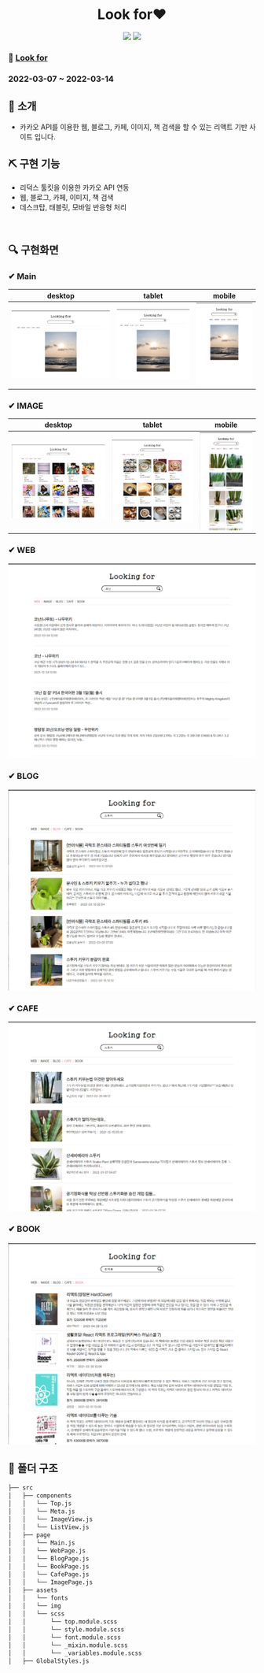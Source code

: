<h1 align="center">Look for❤</h1>
<div align="center">
    <img src="https://img.shields.io/badge/react-61DAFB?style=flat-square&logo=react&logoColor=black"/>
    <img src="https://img.shields.io/badge/Scss-green?style=flat-square&logo=Sass&logoColor=CC6699"/>
</div>

### 👀 [Look for](https://abcabcp.github.io/lookingfor/)

### 2022-03-07 ~ 2022-03-14

## 📢 소개
- 카카오 API를 이용한 웹, 블로그, 카페, 이미지, 책 검색을 할 수 있는 리액트 기반 사이트 입니다.

## ⛏ 구현 기능
- 리덕스 툴킷을 이용한 카카오 API 연동
- 웹, 블로그, 카페, 이미지, 책 검색 
- 데스크탑, 태블릿, 모바일 반응형 처리

<br />

## 🔍 구현화면
### ✔ Main

|desktop|tablet|mobile|
|-----|-----|-----|
|<img src="img/main-d.png"/>|<img src="img/main-t.png"/>|<img src="img/main-m.png"/>|


### ✔ IMAGE
|desktop|tablet|mobile|
|-----|-----|-----|
|<img src="img/img-d.png"/>|<img src="img/img-t.png"/>|<img src="img/img-m.png"/>|

### ✔ WEB
<img src="img/web.png"/>

### ✔ BLOG
<img src="img/blog-w.png"/>

### ✔ CAFE
<img src="img/cafe-w.png"/>

### ✔ BOOK
<img src="img/book-w.png"/>

<br />

## 📁 폴더 구조

```
├──	src	
│	├── components
│	│   └── Top.js
│	│   └── Meta.js
│	│   └── ImageView.js
│	│   └── ListView.js
│	├── page
│	│   └── Main.js
│	│   └── WebPage.js
│	│   └── BlogPage.js
│	│   └── BookPage.js
│	│   └── CafePage.js
│	│   └── ImagePage.js
│	├── assets
│	│   └── fonts
│	│   └── img
│	│   └── scss
│	│	    └── top.module.scss
│	│	    └── style.module.scss
│	│	    └── font.module.scss
│	│	    └── _mixin.module.scss
│	│	    └── _variables.module.scss
│	├── GlobalStyles.js

```
